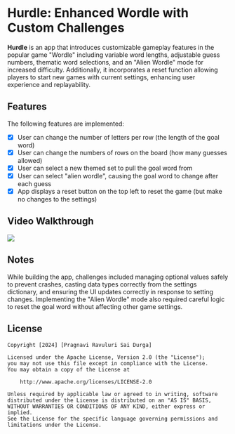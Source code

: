 # Hurdle: Enhanced Wordle with Custom Challenges

**Hurdle** is an app that introduces customizable gameplay features in the popular game "Wordle" including variable word lengths, adjustable guess numbers, thematic word selections, and an "Alien Wordle" mode for increased difficulty. Additionally, it incorporates a reset function allowing players to start new games with current settings, enhancing user experience and replayability.

## Features

The following features are implemented:

- [x] User can change the number of letters per row (the length of the goal word)
- [x] User can change the numbers of rows on the board (how many guesses allowed)
- [x] User can select a new themed set to pull the goal word from
- [x] User can select "alien wordle", causing the goal word to change after each guess
- [x] App displays a reset button on the top left to reset the game (but make no changes to the settings)

## Video Walkthrough

 <div>
    <a href="https://www.loom.com/share/15ff04b388b64becaecf433e90a0d6ed">
    </a>
    <a href="https://www.loom.com/share/15ff04b388b64becaecf433e90a0d6ed">
      <img style="max-width:300px;" src="https://cdn.loom.com/sessions/thumbnails/15ff04b388b64becaecf433e90a0d6ed-with-play.gif">
    </a>
  </div>

## Notes

While building the app, challenges included managing optional values safely to prevent crashes, casting data types correctly from the settings dictionary, and ensuring the UI updates correctly in response to setting changes. Implementing the "Alien Wordle" mode also required careful logic to reset the goal word without affecting other game settings.

## License

    Copyright [2024] [Pragnavi Ravuluri Sai Durga]

    Licensed under the Apache License, Version 2.0 (the "License");
    you may not use this file except in compliance with the License.
    You may obtain a copy of the License at

        http://www.apache.org/licenses/LICENSE-2.0

    Unless required by applicable law or agreed to in writing, software
    distributed under the License is distributed on an "AS IS" BASIS,
    WITHOUT WARRANTIES OR CONDITIONS OF ANY KIND, either express or implied.
    See the License for the specific language governing permissions and
    limitations under the License.

